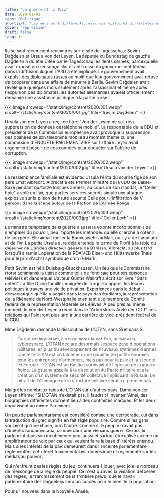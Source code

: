 ```yaml
---
title: "La guerre et la Paix"
date: 2020-01-01
tags: "Politique"
shorttext: "Les gens sont différents, avec des histoires différentes et une certaine attitude qui détermine l'action. Parfois ..."
cover: "repression"
draft: false
lang: fr
---
```


Ils se sont récemment rencontrés sur le site de Tagesschau: Sevim Dağdelen et Ursula von der Leyen. La députée du Bundestag de gauche Dağdelen a dû être Citée par le Tagesschau les dents serrées, parce qu'elle avait exposé un mensonge plat et anti-russe du gouvernement fédéral, dans la diffusion duquel L'ARD a été impliqué. Le gouvernement avait expulsé [des diplomates russes](https://www.sevimdagdelen.de/bundesregierung-hat-bei-ausweisung-russischer-diplomaten-oeffentlichkeit-getaeuscht/ "Bundesregierung hat bei Ausweisung russischer Diplomaten Öffentlichkeit getäuscht") au motif que leur gouvernement avait refusé de coopérer dans une affaire de meurtre à Berlin. Sevim Dağdelen avait révélé que quelques mois seulement après l'assassinat et même après l'expulsion des diplomates, les autorités allemandes avaient officiellement demandé une assistance juridique à la partie russe.

{{< image srcwebp="/static/img/content/2020/001.webp" srcalt="/static/img/content/2020/001.jpg" title="Sevim Dağdelen" >}}

Ursula von der Leyen a reçu ce titre: "Von der Leyen ne sait rien-suppression de données de téléphone mobile". La responsable de la CDU et présidente de la Commission européenne avait provoqué la suppression des données de son téléphone mobile au moment même où une commission d'ENQUÊTE PARLEMENTAIRE sur l'affaire Leyen avait urgemment besoin de ces données pour enquêter sur l'affaire de corruption.

{{< image srcwebp="/static/img/content/2020/002.webp" srcalt="/static/img/content/2020/002.jpg" title="Ursula von der Leyen" >}}

La ressemblance familiale est évidente: Ursula hérita du sourire figé de son père Ernst Albrecht. Albrecht a été Premier ministre de la CDU de Basse-Saxe pendant quatorze longues années, au cours de son mandat, le "Celler hole" a volé en l'air, que par les services secrets simulé une attaque explosive sur la prison de haute sécurité Celle pour l'infiltration de V-persons dans la scène autour de la Faction de L'Armée Rouge.

{{< image srcwebp="/static/img/content/2020/003.webp" srcalt="/static/img/content/2020/003.jpg" title="Celler Loch" >}}

Le ministre temporaire de la guerre a aussi la volonté inconditionnelle de s'emparer du pouvoir, peu importe les méthodes qu'elle cherche à obtenir de son père. Elle aimait mener la Bundeswehr au Mali, où il y a de l'uranium et de l'or. La petite Ursula aura déjà entendu le terme de Profit à la table du déjeuner de L'ancien directeur général de Bahlsen, Albrecht, au plus tard lorsqu'il a remis L'opération de la RDA VEB Eisen-und Hüttenwerke Thale pour le prix d'achat symbolique d'un D-Mark.

Petit Sevim est né à Duisburg-Bruckhausen. Un lieu que le Commissaire Horst Schimanski a utilisé comme toile de fond sale pour ses épisodes télévisés et dans lequel L'auteur Günter Wallraff a écrit son livre "Ganz unten". La fille D'une famille immigrée de Turquie a appris des leçons politiques à travers une vie de privation. Expériences dans le débat démocratique qu'elle a acquis dans le pays des étudiants, la représentation de la Rhénanie du Nord-Westphalie et en tant que membre du Comité fédéral de la représentation fédérale des élèves. À peu près au même moment, le von der Leyen a réuni dans le "Arbeitskreis Ärzte der CDU" ces relations qui l'aideront plus tard à une carrière de vice-président fédéral de la CDU.

Mme Dağdelen demande la dissolution de L'OTAN, sans Si et sans Si.

> Ce qui est inquiétant, c'est qu'après le sol, l'air, la mer et le cyberespace, L'OTAN déclare désormais l'espace zone d'opérations militaires, en plus du développement de nouveaux systèmes d'armes. Une telle OTAN est certainement une garantie de profits énormes pour les entreprises d'armement, mais pas pour la paix et la sécurité en Europe. L'OTAN est un Bastion survivant de l'époque de la guerre froide. La gauche appelle à la dissolution du Pacte militaire et à la création d'un système de sécurité collective impliquant la Russie. Le retrait de l'Allemagne de la structure militaire serait un premier pas.

Malgré les nombreux raids de L'OTAN sur d'autres pays, Dame von der Leyen affirme: "Si L'OTAN n'existait pas, il faudrait l'inventer."Ainsi, des biographies différentes donnent lieu à des contrastes marqués. Et les deux aboutissent au même Parlement.

Un peu de parlementarisme est considéré comme une démocratie. qui dans la traduction du grec signifie en fait règle populaire. Comme si les gens voulaient qu'une chose, puis l'autre. Comme si le peuple n'avait pas d'intérêts fondamentaux, comme dans une vie sans guerre. Certes, le parlement dans son incohérence peut aussi et surtout être utilisé comme un amplificateur de voix par ceux qui veulent faire la base d'intérêts entendu. Mais si les intérêts de la paix demeurent dans l'enceinte parlementaire réglementée, cet intérêt fondamental est domestiqué et réglementé par les médias au pouvoir.

Qui n'enfreint pas les règles du jeu, continuera à jouer, avec joie le morceau de mensonge de la règle du peuple. Ce n'est qu'avec la violation délibérée des règles, le franchissement de la frontière prévu, que le travail parlementaire des Dağdelens sera un succès pour le bien de la population.

Pour un nouveau dans la Nouvelle Année.
